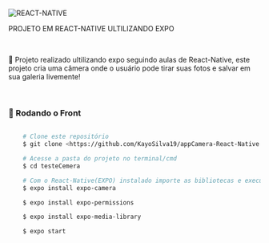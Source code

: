 

</br>
    <img align="center" alt="REACT-NATIVE" 
        src="https://img.shields.io/badge/React_Native-20232A?style=for-the-badge&logo=react&logoColor=61DAFB">
</br>
    <p>PROJETO EM REACT-NATIVE ULTILIZANDO EXPO</p>
</br>
    <p aling="center"> 📸 Projeto realizado ultilizando expo seguindo aulas de React-Native, este projeto cria uma câmera onde o usuário pode tirar suas fotos e salvar em sua galeria livemente!</p>

</br>

### 🎲 Rodando o Front 

```bash

    # Clone este repositório  
    $ git clone <https://github.com/KayoSilva19/appCamera-React-Native.git>

    # Acesse a pasta do projeto no terminal/cmd
    $ cd testeCemera

    # Com o React-Native(EXPO) instalado importe as bibliotecas e execute o projeto
    $ expo install expo-camera

    $ expo install expo-permissions

    $ expo install expo-media-library

    $ expo start

```
